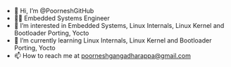 - 👋 Hi, I’m @PoorneshGitHub
- 👨‍💻 Embedded Systems Engineer
- 👀 I’m interested in Embedded Systems, Linux Internals, Linux Kernel and Bootloader Porting, Yocto
- 🌱 I’m currently learning Linux Internals, Linux Kernel and Bootloader Porting, Yocto
- 📫 How to reach me at poorneshgangadharappa@gmail.com

<!---
PoorneshGitHub/PoorneshGitHub is a ✨ special ✨ repository because its `README.md` (this file) appears on your GitHub profile.
You can click the Preview link to take a look at your changes.
--->
